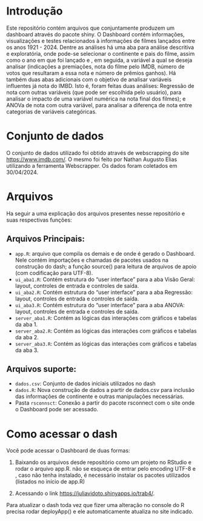 
<!-- README.md is generated from README.Rmd. Please edit that file -->

# Introdução

Este repositório contém arquivos que conjuntamente produzem um dashboard
através do pacote shiny. O Dashboard contém informações, visualizações e
testes relacionados à informações de filmes lançados entre os anos
1921 - 2024. Dentre as análises há uma aba para análise descritiva e
exploratória, onde pode-se selecionar o continente e pais do filme,
assim como o ano em que foi lançado e , em seguida, a variável a qual se
deseja analisar (indicações a premiações, nota do filme pelo IMDB,
número de votos que resultaram a essa nota e número de prêmios ganhos).
Há também duas abas adicionais com o objetivo de analisar variáveis
influentes já nota do IMBD. Isto é, foram feitas duas análises:
Regressão de nota com outras variáveis (que pode ser escolhida pelo
usuário), para analisar o impacto de uma variável numérica na nota final
dos filmes); e ANOVa de nota com outra variável, para analisar a
diferença de nota entre categorias de variáveis categóricas.

# Conjunto de dados

O conjunto de dados utilizado foi obtido através de webscrapping do site
<https://www.imdb.com/>. O mesmo foi feito por Nathan Augusto Elias
utilizando a ferramenta Webscrapper. Os dados foram coletados em
30/04/2024.

# Arquivos

Ha seguir a uma explicação dos arquivos presentes nesse repositório e
suas respectivas funções:

## Arquivos Principais:

- `app.R`: arquivo que compila os demais e de onde é gerado o Dashboard.
  Nele contém importações e chamadas de pacotes usados na construção do
  dash; a função source() para leitura de arquivos de apoio (com
  codificação para UTF-8).
- `ui_aba1.R`: Contém estrutura do “user interface” para a aba Visão
  Geral: layout, controles de entrada e controles de saída.
- `ui_aba2.R`: Contém estrutura do “user interface” para a aba
  Regressão: layout, controles de entrada e controles de saída.
- `ui_aba3.R`: Contém estrutura do “user interface” para a aba ANOVA:
  layout, controles de entrada e controles de saída.
- `server_aba1.R`: Contém as lógicas das interações com gráficos e
  tabelas da aba 1.
- `server_aba2.R`: Contém as lógicas das interações com gráficos e
  tabelas da aba 2.
- `server_aba3.R`: Contém as lógicas das interações com gráficos e
  tabelas da aba 3.

## Arquivos suporte:

- `dados.csv`: Conjunto de dados iniciais utilizados no dash
- `dados.R`: Nova construção de dados a partir de dados.csv para
  inclusão das informações de continente e outras manipulações
  necessárias.
- Pasta `rsconnsct`: Conexão a partir do pacote rsconnect com o site
  onde o Dashboard pode ser acessado.

# Como acessar o dash

Você pode acessar o Dashboard de duas formas:

1.  Baixando os arquivos desde repositório como um projeto no RStudio e
    rodar o arquivo app.R. não se esqueça de entrar pelo encoding UTF-8
    e , caso não tenha instalado, é necessário instalar os pacotes
    utilizados (listados no início de app.R)

2.  Acessando o link <https://juliavidoto.shinyapps.io/trab4/>.

Para atualizar o dash toda vez que fizer uma alteração no console do R
precisa rodar deployApp() e ele automaticamente atualiza no site
indicado.
